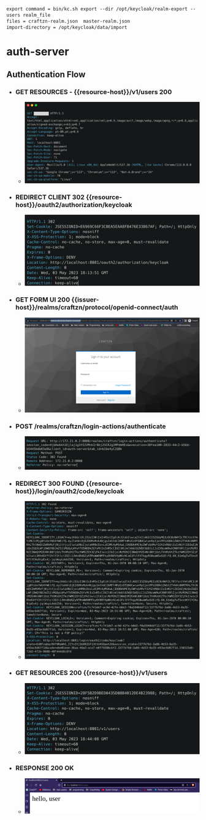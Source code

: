 
    export command = bin/kc.sh export --dir /opt/keycloak/realm-export --users realm_file
    files = craftzn-realm.json  master-realm.json
    import-directory = /opt/keycloak/data/import 

# auth-server

## Authentication Flow

- ### GET RESOURCES - {{resource-host}}/v1/users 200 
  - ![img.png](src/main/resources/static/get__v1_users.png)
- ### REDIRECT CLIENT 302 {{resource-host}}/oauth2/authorization/keycloak
  - ![img.png](src/main/resources/static/img.png)
- ### GET FORM UI 200 {{issuer-host}}/realms/craftzn/protocol/openid-connect/auth 
  - ![img_1.png](src/main/resources/static/img_1.png)
- ### POST /realms/craftzn/login-actions/authenticate
  - ![img_2.png](src/main/resources/static/img_2.png)
- ### REDIRECT 300 FOUND {{resource-host}}/login/oauth2/code/keycloak
  - ![img_3.png](src/main/resources/static/img_3.png)
- ### GET RESOURCES 200 {{resource-host}}/v1/users
  - ![img_4.png](src/main/resources/static/img_4.png)
- ### RESPONSE 200 OK
  - ![img_5.png](src/main/resources/static/img_5.png)
